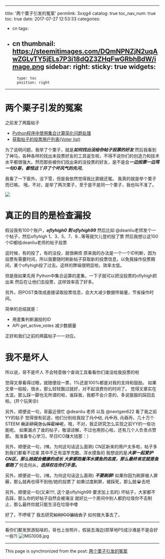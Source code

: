 
---
title: '两个栗子引发的冤案'
permlink: 3xxjg4
catalog: true
toc_nav_num: true
toc: true
date: 2017-07-27 12:53:33
categories:
- cn
tags:
- cn
thumbnail: https://steemitimages.com/DQmNPNZjN2uqAwZGLvTY5jELs7P3i18dQZ3ZHqFwGRbhBdW/image.png
sidebar:
    right:
        sticky: true
widgets:
    -
        type: toc
        position: right
---


# 两个栗子引发的冤案


之前发了两篇帖子
* [Python程序中使用集合计算简化问题处理](https://steemit.com/cn/@oflyhigh/4j3232-python)
* [获取帖子的投票用户列表(Voter list)](https://steemit.com/cn/@oflyhigh/voter-list)

为了说明问题，我举了个栗子，就是***如何找出没给你帖子投票的好友***
然后我看到了神马，各种各样的找出未投票好友的工具诞生啦，不得不说你们的创造力和技术水平都很强大。然而那些被你们找出来的没投票的好友，是不是会***一边投票一边骂一句O哥，都怪这丫开了个坏风气的先河***。

我看了一下窗外，没下雪，但是我依然觉得我比窦娥还冤。
我真的就是举个栗子而已嘛。
哦，不对，是举了两次栗子，至于是不是同一个栗子，我也叫不准了。

![](https://steemitimages.com/DQmNPNZjN2uqAwZGLvTY5jELs7P3i18dQZ3ZHqFwGRbhBdW/image.png)

# 真正的目的是检查漏投

假设我有100个账户，***oflyhigh0 到 oflyhigh99***
然后比如 @deanliu老师发个一个帖子，然后oflyhigh 1、3、5、7、9...等等就欠儿登的投了票
然后我想让这100个ID都给deanliu老师的帖子投票

这时候，有的投了，有的没投，就很麻烦
原来我的办法是一个一个ID判断，因为投票有需要时间，所以我要随时刷新帖子获取新的投票信息，以免我操作投票期间，某个oflyhigh投了过去。这样的弊端很明显啦，效率太低。

但是我如果先用 Python中集合运算的差集，一下子就可以把没投票的oflyhigh抓出来
然后在让他们去投票，这样效率高了好多。

另外，将POST类改成直接读取投票信息，会大大减少数据传输量，节省操作时间。

简单的总结就是：

* 用差集判断漏投的ID
* API get_active_votes 减少数据量

正好和我们之前的两篇帖子一一对应。

# 我不是坏人

所以说，哥不是坏人
不会特意做个查询工具看看你们谁没给我投票的啦

觉得文章看得过眼，就随便投一票，1%还是100%都是对我的支持和鼓励。
如果文章一般般，很水，那么轻轻飘过就好，对不起浪费你的时间了。
觉得文章实在太滥，那么踩一脚也无所谓的啦，谁踩我，我都不会介意的，多说狠狠的踩回去啦。(开个玩笑😡)

另外，顺便说一句，哥最近很忙
@deanliu 老师 以及 @nextgen622 看了我之前YY的帖子
觉得很有前途，他们分别给我投了<del>几个亿</del>, <del>几千万</del>, <del>几百万</del>，几十万个STEEM
<del>我正研究怎么挥霍掉呢</del>，哦，不对，我正研究怎么实现之前YY的一些功能呢。
如果漏点了谁的帖子，敬请谅解，不过也用担心啦，还有几个人负责点赞那。
我准备专心学习，早日ICO赚大钱那：）

另外，顺便说一句，(咦，为何这句话这么面熟)
CN区新来的用户太多啦，帖子多到我们都看不过来
其中不乏有滥竽充数、浑水摸鱼的
我想说的是***大家一起爱护CN区，那么她就会健康的成长***
***大家都抱着浑水摸鱼的态度，那么最终肯定就是鱼都跑了***
何去何从，***选择权在你们手里。***

另外，顺便说一句，(咦，为何这句话这么面熟)
***不要刷屏!*** 如果你因为刷屏被人屏蔽，那么就再也得不到他/她的投票了
如果过度刷屏，被踩死，那么就😭去吧

另外，顺便说一句(又来!!!!, 这个是oflyhigh99 要求加上去的)
坏帖子，大家都不去踩，那么你的好帖子自然会被淹没
就好比一个房间中别人都扔垃圾你不去制止，那么最终你就只能生活在垃圾中喽

好了，不啰嗦了
我去研究<del>如何ICO骗钱去了</del> 如何做大事去了。

----
看你们都发旅游贴啥的，哥也上张照片，假装去海边(把草地PS成沙滩是不是会好一些?)
![IMG1008.jpg](https://steemitimages.com/DQmYGHau7yXkQoeuX7gkpuKFG1Dms1nq5Jvw8bAxoaxwhZi/IMG1008.jpg)

- - -

This page is synchronized from the post: [两个栗子引发的冤案](https://steemit.com/@oflyhigh/3xxjg4)
